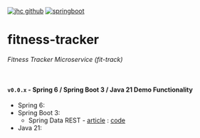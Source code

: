 [![jhc github](https://img.shields.io/badge/GitHub-jrsmth-181717.svg?style=flat&logo=github)](https://github.com/jrsmth)
[![springboot](https://img.shields.io/badge/SpringBoot-6DB33F?style=flat-square&logo=Spring&logoColor=white)](https://start.spring.io)
<!-- Workflow Badge - Team City and/or GitHub Actions -->
# fitness-tracker
*Fitness Tracker Microservice (fit-track)*

<br>

#### `v0.0.x` - Spring 6 / Spring Boot 3 / Java 21 Demo Functionality
* Spring 6:
* Spring Boot 3:
  * Spring Data REST - [article](https://medium.com/@mertkagan/spring-data-rest-say-goodbye-to-controller-and-service-1acb6c7437f1) : [code](src/main/java/com/jrsmth/cardinal/fittrack/week/model/WeekRepository.java)
* Java 21:
